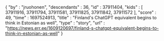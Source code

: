 {
  "by" : "jruohonen",
  "descendants" : 36,
  "id" : 37911404,
  "kids" : [ 37911916, 37911794, 37911581, 37911825, 37911842, 37911572 ],
  "score" : 49,
  "time" : 1697524913,
  "title" : "Finland's ChatGPT equivalent begins to think in Estonian as well",
  "type" : "story",
  "url" : "https://news.err.ee/1609120697/finland-s-chatgpt-equivalent-begins-to-think-in-estonian-as-well"
}
